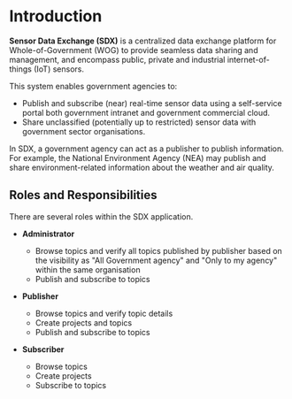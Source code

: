 
# Introduction #


**Sensor Data Exchange (SDX)** is a centralized data exchange platform for Whole-of-Government (WOG) to provide seamless data sharing and management, and encompass public, private and industrial internet-of-things (IoT) sensors.

This system enables government agencies to:

- Publish and subscribe (near) real-time sensor data using a self-service portal both government intranet and government commercial cloud.
- Share unclassified (potentially up to restricted) sensor data with government sector organisations.

In SDX, a government agency can act as a publisher to publish information. For example, the National Environment Agency (NEA) may publish and share environment-related information about the weather and air quality. 

## Roles and Responsibilities

There are several roles within the SDX application.

- **Administrator**

  - Browse topics and verify all topics published by publisher based on the visibility as "All Government agency" and "Only to my agency" within the same organisation
  - Publish and subscribe to topics
  
- **Publisher**	

  - Browse topics and verify topic details
  - Create projects and topics
  - Publish and subscribe to topics

- **Subscriber**

  - Browse topics 
  - Create projects
  - Subscribe to topics

